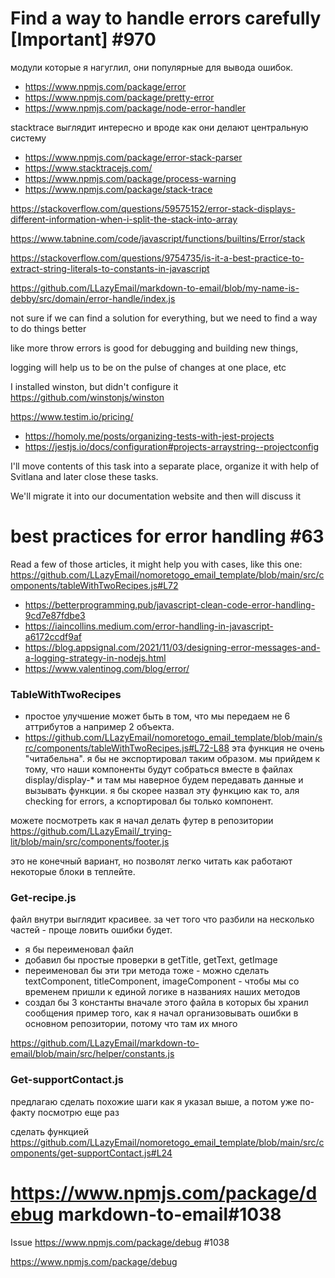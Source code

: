 # Find a way to handle errors carefully [Important] #970

модули которые я нагуглил, они популярные для вывода ошибок.

- https://www.npmjs.com/package/error
- https://www.npmjs.com/package/pretty-error
- https://www.npmjs.com/package/node-error-handler

stacktrace выглядит интересно и вроде как они делают центральную систему

- https://www.npmjs.com/package/error-stack-parser
- https://www.stacktracejs.com/
- https://www.npmjs.com/package/process-warning
- https://www.npmjs.com/package/stack-trace

https://stackoverflow.com/questions/59575152/error-stack-displays-different-information-when-i-split-the-stack-into-array

https://www.tabnine.com/code/javascript/functions/builtins/Error/stack

https://stackoverflow.com/questions/9754735/is-it-a-best-practice-to-extract-string-literals-to-constants-in-javascript

https://github.com/LLazyEmail/markdown-to-email/blob/my-name-is-debby/src/domain/error-handle/index.js

not sure if we can find a solution for everything, but we need to find a way to do things better

like more throw errors is good for debugging and building new things,

logging will help us to be on the pulse of changes at one place, etc

I installed winston, but didn't configure it https://github.com/winstonjs/winston

https://www.testim.io/pricing/

- https://homoly.me/posts/organizing-tests-with-jest-projects
- https://jestjs.io/docs/configuration#projects-arraystring--projectconfig

I'll move contents of this task into a separate place, organize it with help of Svitlana and later close these tasks.

We'll migrate it into our documentation website and then will discuss it

# best practices for error handling #63

Read a few of those articles, it might help you with cases, like this one: https://github.com/LLazyEmail/nomoretogo_email_template/blob/main/src/components/tableWithTwoRecipes.js#L72

- https://betterprogramming.pub/javascript-clean-code-error-handling-9cd7e87fdbe3
- https://iaincollins.medium.com/error-handling-in-javascript-a6172ccdf9af
- https://blog.appsignal.com/2021/11/03/designing-error-messages-and-a-logging-strategy-in-nodejs.html
- https://www.valentinog.com/blog/error/

### TableWithTwoRecipes

- простое улучшение может быть в том, что мы передаем не 6 аттрибутов а например 2 объекта.
- https://github.com/LLazyEmail/nomoretogo_email_template/blob/main/src/components/tableWithTwoRecipes.js#L72-L88
эта функция не очень "читабельна". я бы не экспортировал таким образом.
мы прийдем к тому, что наши компоненты будут собраться вместе в файлах display/display-* и там мы наверное будем передавать данные и вызывать функции.
я бы скорее назвал эту функцию как то, аля checking for errors, а кспортировал бы только компонент.

можете посмотреть как я начал делать футер в репозитории https://github.com/LLazyEmail/_trying-lit/blob/main/src/components/footer.js

это не конечный вариант, но позволят легко читать как работают некоторые блоки в теплейте.

### Get-recipe.js

файл внутри выглядит красивее. за чет того что разбили на несколько частей - проще ловить ошибки будет.

- я бы переименовал файл
- добавил бы простые проверки в getTitle, getText, getImage
- переименовал бы эти три метода тоже - можно сделать textComponent, titleComponent, imageComponent - чтобы мы со временем пришли к единой логике в названиях наших методов
- создал бы 3 константы вначале этого файла в которых бы хранил сообщения
пример того, как я начал организовывать ошибки в основном репозитории, потому что там их много

https://github.com/LLazyEmail/markdown-to-email/blob/main/src/helper/constants.js

### Get-supportContact.js

предлагаю сделать похожие шаги как я указал выше, а потом уже по-факту посмотрю еще раз

сделать функцией https://github.com/LLazyEmail/nomoretogo_email_template/blob/main/src/components/get-supportContact.js#L24

# https://www.npmjs.com/package/debug markdown-to-email#1038

Issue https://www.npmjs.com/package/debug #1038

https://www.npmjs.com/package/debug
